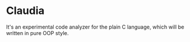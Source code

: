 # Claudia
It's an experimental code analyzer for the plain C language, which will be written in pure OOP style.
